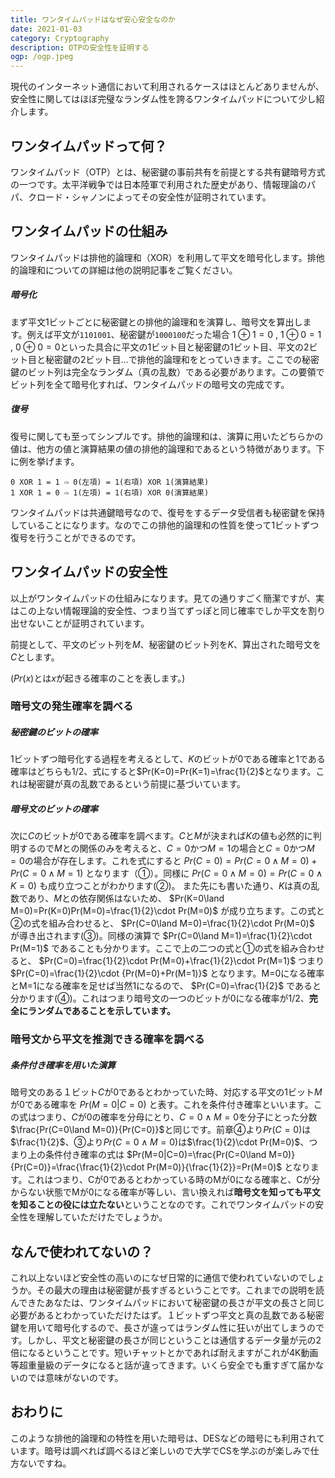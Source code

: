 ```yaml
---
title: ワンタイムパッドはなぜ安心安全なのか
date: 2021-01-03
category: Cryptography
description: OTPの安全性を証明する
ogp: /ogp.jpeg
---
```


現代のインターネット通信において利用されるケースはほとんどありませんが、安全性に関してはほぼ完璧なランダム性を誇るワンタイムパッドについて少し紹介します。

## ワンタイムパッドって何？
ワンタイムパッド（OTP）とは、秘密鍵の事前共有を前提とする共有鍵暗号方式の一つです。太平洋戦争では日本陸軍で利用された歴史があり、情報理論のパパ、クロード・シャノンによってその安全性が証明されています。

## ワンタイムパッドの仕組み
ワンタイムパッドは排他的論理和（XOR）を利用して平文を暗号化します。排他的論理和についての詳細は他の説明記事をご覧ください。

##### 暗号化
まず平文1ビットごとに秘密鍵との排他的論理和を演算し、暗号文を算出します。例えば平文が```1101001```、秘密鍵が```1000100```だった場合
$1\oplus1=0$ , $1\oplus0=1$ , $0\oplus0=0$といった具合に平文の1ビット目と秘密鍵の1ビット目、平文の2ビット目と秘密鍵の2ビット目...で排他的論理和をとっていきます。ここでの秘密鍵のビット列は完全なランダム（真の乱数）である必要があります。この要領でビット列を全て暗号化すれば、ワンタイムパッドの暗号文の完成です。

##### 復号
復号に関しても至ってシンプルです。排他的論理和は、演算に用いたどちらかの値は、他方の値と演算結果の値の排他的論理和であるという特徴があります。下に例を挙げます。

```
0 XOR 1 = 1 ⇨ 0(左項) = 1(右項) XOR 1(演算結果) 
1 XOR 1 = 0 ⇨ 1(左項) = 1(右項) XOR 0(演算結果)
```

ワンタイムパッドは共通鍵暗号なので、復号をするデータ受信者も秘密鍵を保持していることになります。なのでこの排他的論理和の性質を使って1ビットずつ復号を行うことができるのです。

## ワンタイムパッドの安全性
以上がワンタイムパッドの仕組みになります。見ての通りすごく簡潔ですが、実はこの上ない情報理論的安全性、つまり当てずっぽと同じ確率でしか平文を割り出せないことが証明されています。

前提として、平文のビット列を$M$、秘密鍵のビット列を$K$、算出された暗号文を$C$とします。

($Pr(x)$とは$x$が起きる確率のことを表します。)

### 暗号文の発生確率を調べる
##### 秘密鍵のビットの確率
1ビットずつ暗号化する過程を考えるとして、$K$のビットが0である確率と1である確率はどちらも1/2、式にすると$Pr(K=0)=Pr(K=1)=\frac{1}{2}$となります。これは秘密鍵が真の乱数であるという前提に基づいています。

##### 暗号文のビットの確率
次に$C$のビットが0である確率を調べます。$C$と$M$が決まれば$K$の値も必然的に判明するので$M$との関係のみを考えると、$C=0$かつ$M=1$の場合と$C=0$かつ$M=0$の場合が存在します。これを式にすると
$Pr(C=0)=Pr(C=0\land M=0)+Pr(C=0\land M=1)$
となります（①）。同様に
$Pr(C=0\land M=0)=Pr(C=0\land K=0)$
も成り立つことがわかります(②)。
また先にも書いた通り、$K$は真の乱数であり、$M$との依存関係はないため、
$Pr(K=0\land M=0)=Pr(K=0)Pr(M=0)=\frac{1}{2}\cdot Pr(M=0)$
が成り立ちます。この式と②の式を組み合わせると、
$Pr(C=0\land M=0)=\frac{1}{2}\cdot Pr(M=0)$
が導き出されます(③)。同様の演算で
$Pr(C=0\land M=1)=\frac{1}{2}\cdot Pr(M=1)$
であることも分かります。ここで上の二つの式と①の式を組み合わせると、
$Pr(C=0)=\frac{1}{2}\cdot Pr(M=0)+\frac{1}{2}\cdot Pr(M=1)$
つまり
$Pr(C=0)=\frac{1}{2}\cdot {Pr(M=0)+Pr(M=1)}$
となります。M=0になる確率とM=1になる確率を足せば当然1になるので、
$Pr(C=0)=\frac{1}{2}$
であると分かります(④)。これはつまり暗号文の一つのビットが0になる確率が1/2、**完全にランダムであることを示しています。**

### 暗号文から平文を推測できる確率を調べる
##### 条件付き確率を用いた演算
暗号文のある１ビット$C$が0であるとわかっていた時、対応する平文の1ビット$M$が0である確率を
$Pr(M=0|C=0)$
と表す。これを条件付き確率といいます。この式はつまり、$C$が0の確率を分母にとり、$C=0\land M=0$を分子にとった分数$\frac{Pr(C=0\land M=0)}{Pr(C=0)}$と同じです。前章④より$Pr(C=0)$は$\frac{1}{2}$、③より$Pr(C=0\land M=0)$は$\frac{1}{2}\cdot Pr(M=0)$、つまり上の条件付き確率の式は
$Pr(M=0|C=0)=\frac{Pr(C=0\land M=0)}{Pr(C=0)}=\frac{\frac{1}{2}\cdot Pr(M=0)}{\frac{1}{2}}=Pr(M=0)$
となります。これはつまり、Cが0であるとわかっている時のMが0になる確率と、Cが分からない状態でMが0になる確率が等しい、言い換えれば**暗号文を知っても平文を知ることの役には立たない**ということなのです。これでワンタイムパッドの安全性を理解していただけたでしょうか。

## なんで使われてないの？
これ以上ないほど安全性の高いのになぜ日常的に通信で使われていないのでしょうか。その最大の理由は秘密鍵が長すぎるということです。これまでの説明を読んできたあなたは、ワンタイムパッドにおいて秘密鍵の長さが平文の長さと同じ必要があるとわかっていただけたはず。１ビットずつ平文と真の乱数である秘密鍵を用いて暗号化するので、長さが違ってはランダム性に狂いが出てしまうのです。しかし、平文と秘密鍵の長さが同じということは通信するデータ量が元の2倍になるということです。短いチャットとかであれば耐えますがこれが4K動画等超重量級のデータになると話が違ってきます。いくら安全でも重すぎて届かないのでは意味がないのです。

## おわりに
このような排他的論理和の特性を用いた暗号は、DESなどの暗号にも利用されています。暗号は調べれば調べるほど楽しいので大学でCSを学ぶのが楽しみで仕方ないですね。
